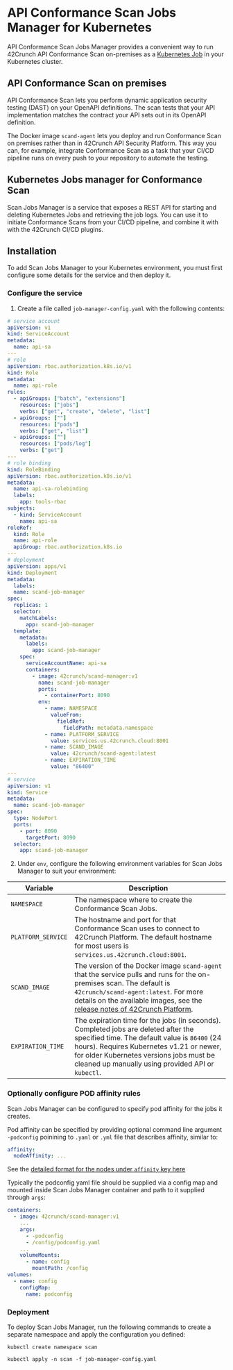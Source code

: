 # API Conformance Scan Jobs Manager for Kubernetes

API Conformance Scan Jobs Manager provides a convenient way to run 42Crunch API Conformance Scan on-premises as a [Kubernetes Job](https://kubernetes.io/docs/concepts/workloads/controllers/job/) in your Kubernetes cluster.

## API Conformance Scan on premises

API Conformance Scan lets you perform dynamic application security testing (DAST) on your OpenAPI definitions. The scan tests that your API implementation matches the contract your API sets out in its OpenAPI definition.

The Docker image `scand-agent` lets you deploy and run Conformance Scan on premises rather than in 42Crunch API Security Platform. This way you can, for example, integrate Conformance Scan as a task that your CI/CD pipeline runs on every push to your repository to automate the testing.

## Kubernetes Jobs manager for Conformance Scan

Scan Jobs Manager is a service that exposes a REST API for starting and deleting Kubernetes Jobs and retrieving the job logs. You can use it to initiate Conformance Scans from your CI/CD pipeline, and combine it with with the 42Crunch CI/CD plugins.

## Installation

To add Scan Jobs Manager to your Kubernetes environment, you must first configure some details for the service and then deploy it.

### Configure the service

1. Create a file called `job-manager-config.yaml` with the following contents:

```yaml
# service account
apiVersion: v1
kind: ServiceAccount
metadata:
  name: api-sa
---
# role
apiVersion: rbac.authorization.k8s.io/v1
kind: Role
metadata:
  name: api-role
rules:
  - apiGroups: ["batch", "extensions"]
    resources: ["jobs"]
    verbs: ["get", "create", "delete", "list"]
  - apiGroups: [""]
    resources: ["pods"]
    verbs: ["get", "list"]
  - apiGroups: [""]
    resources: ["pods/log"]
    verbs: ["get"]
---
# role binding
kind: RoleBinding
apiVersion: rbac.authorization.k8s.io/v1
metadata:
  name: api-sa-rolebinding
  labels:
    app: tools-rbac
subjects:
  - kind: ServiceAccount
    name: api-sa
roleRef:
  kind: Role
  name: api-role
  apiGroup: rbac.authorization.k8s.io
---
# deployment
apiVersion: apps/v1
kind: Deployment
metadata:
  labels:
  name: scand-job-manager
spec:
  replicas: 1
  selector:
    matchLabels:
      app: scand-job-manager
  template:
    metadata:
      labels:
        app: scand-job-manager
    spec:
      serviceAccountName: api-sa
      containers:
        - image: 42crunch/scand-manager:v1
          name: scand-job-manager
          ports:
            - containerPort: 8090
          env:
            - name: NAMESPACE
              valueFrom:
                fieldRef:
                  fieldPath: metadata.namespace
            - name: PLATFORM_SERVICE
              value: services.us.42crunch.cloud:8001
            - name: SCAND_IMAGE
              value: 42crunch/scand-agent:latest
            - name: EXPIRATION_TIME
              value: "86400"
---
# service
apiVersion: v1
kind: Service
metadata:
  name: scand-job-manager
spec:
  type: NodePort
  ports:
    - port: 8090
      targetPort: 8090
  selector:
    app: scand-job-manager
```

2. Under `env`, configure the following environment variables for Scan Jobs Manager to suit your environment:

| Variable           | Description                                                                                                                                                                                                                                                                                                    |
| ------------------ | -------------------------------------------------------------------------------------------------------------------------------------------------------------------------------------------------------------------------------------------------------------------------------------------------------------- |
| `NAMESPACE`        | The namespace where to create the Conformance Scan Jobs.                                                                                                                                                                                                                                                       |
| `PLATFORM_SERVICE` | The hostname and port for that Conformance Scan uses to connect to 42Crunch Platform. The default hostname for most users is `services.us.42crunch.cloud:8001`.                                                                                                                                                |
| `SCAND_IMAGE`      | The version of the Docker image `scand-agent` that the service pulls and runs for the on-premises scan. The default is `42crunch/scand-agent:latest`. For more details on the available images, see the [release notes of 42Crunch Platform](https://docs.42crunch.com/latest/content/whatsnew/whats_new.htm). |
| `EXPIRATION_TIME`  | The expiration time for the jobs (in seconds). Completed jobs are deleted after the specified time. The default value is `86400` (24 hours). Requires Kubernetes v1.21 or newer, for older Kubernetes versions jobs must be cleaned up manually using provided API or `kubectl`.                               |

### Optionally configure POD affinity rules

Scan Jobs Manager can be configured to specify pod affinity for the jobs it creates.

Pod affinity can be specified by providing optional command line argument `-podconfig` poinining to `.yaml` or `.yml` file that describes affinity, similar to:

```yaml
affinity:
  nodeAffinity: ...
```

See the [detailed format for the nodes under `affinity` key here](https://kubernetes.io/docs/tasks/configure-pod-container/assign-pods-nodes-using-node-affinity/)

Typically the podconfig yaml file should be supplied via a config map and mounted inside Scan Jobs Manager container and path to it supplied through `args`: 

```yaml
containers:
  - image: 42crunch/scand-manager:v1
    ...
    args:
      - -podconfig
      - /config/podconfig.yaml
    ...
    volumeMounts:
      - name: config
        mountPath: /config
volumes:
  - name: config
    configMap:
      name: podconfig
```

### Deployment

To deploy Scan Jobs Manager, run the following commands to create a separate namespace and apply the configuration you defined:

`kubectl create namespace scan`

`kubectl apply -n scan -f job-manager-config.yaml`
